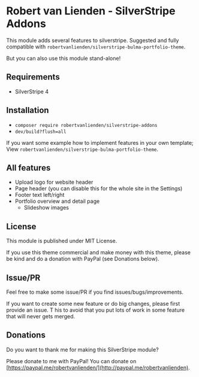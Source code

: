 # Robert van Lienden - SilverStripe Addons
This module adds several features to silverstripe. Suggested and fully compatible with `robertvanlienden/silverstripe-bulma-portfolio-theme`.

But you can also use this module stand-alone!

## Requirements
- SilverStripe 4

## Installation
* `composer require robertvanlienden/silverstripe-addons`
* `dev/build?flush=all`

If you want some example how to implement features in your own template; View `robertvanlienden/silverstripe-bulma-portfolio-theme`.

## All features
* Upload logo for website header
* Page header (you can disable this for the whole site in the Settings)
* Footer text left/right
* Portfolio overview and detail page
  * Slideshow images

## License
This module is published under MIT License.

If you use this theme commercial and make money with this theme, please be kind and do a donation with PayPal (see Donations below).

## Issue/PR
Feel free to make some issue/PR if you find issues/bugs/improvements.

If you want to create some new feature or do big changes, please first provide an issue.
T his to avoid that you put lots of work in some feature that will never gets merged.

## Donations
Do you want to thank me for making this SilverStripe module?

Please donate to me with PayPal! You can donate on [https://paypal.me/robertvanlienden/](http://paypal.me/robertvanlienden).
